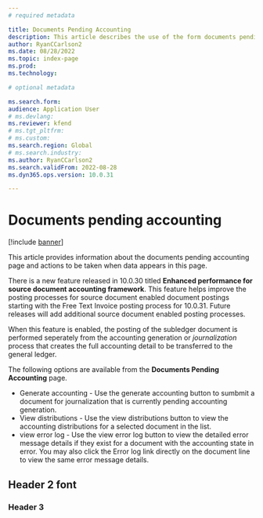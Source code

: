 ```yaml
---
# required metadata

title: Documents Pending Accounting
description: This article describes the use of the form documents pending accounting. 
author: RyanCCarlson2
ms.date: 08/28/2022
ms.topic: index-page
ms.prod: 
ms.technology: 

# optional metadata

ms.search.form: 
audience: Application User
# ms.devlang: 
ms.reviewer: kfend
# ms.tgt_pltfrm: 
# ms.custom: 
ms.search.region: Global 
# ms.search.industry: 
ms.author: RyanCCarlson2
ms.search.validFrom: 2022-08-28
ms.dyn365.ops.version: 10.0.31

---
```


# Documents pending accounting

[!include [banner](../includes/banner.md)]

This article provides information about the documents pending accounting page and actions to be taken when data appears in this page.  

There is a new feature released in 10.0.30 titled **Enhanced performance for source document accounting framework**. This feature helps improve the posting processes for source document enabled document postings starting with the Free Text Invoice posting process for 10.0.31. Future releases will add additional source document enabled posting processes. 

When this feature is enabled, the posting of the subledger document is performed seperately from the accounting generation or *journalization* process that creates the full accounting detail to be transferred to the general ledger. 

The following options are available from the **Documents Pending Accounting** page. 

- Generate accounting - Use the generate accounting button to sumbmit a document for journalization that is currently pending accounting generation. 
- View distributions - Use the view distributions button to view the accounting distributions for a selected document in the list. 
- view error log - Use the view error log button to view the detailed error message details if they exist for a document with the accounting state in error.  You may also click the Error log link directly on the document line to view the same error message details. 



## Header 2 font

### Header 3
